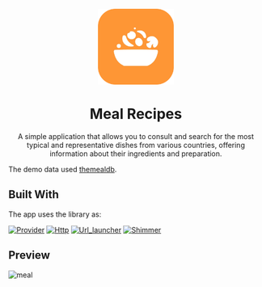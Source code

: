 
<h1 align="center">
  <br>
  <img src="previews/icon_meal_recipes_app.png" alt="Markdownify" width="150">
  <br>
  <br>
  Meal Recipes
  <br>
</h1>

<p align="center">A simple application that allows you to consult and search for the most typical and representative dishes from various countries, offering information about their ingredients and preparation.</h4>

The demo data used [themealdb](https://www.themealdb.com/api.php).

## Built With

The app  uses the library as: 

[![Provider](https://img.shields.io/badge/Provider-6.1.2-blueviolet?&logoColor=while&style=flat-square)](https://pub.dev/packages/provider)
[![Http](https://img.shields.io/badge/Http-1.2.3-brightgreen?&logoColor=while&style=flat-square)](https://pub.dev/packages/http)
[![Url_launcher](https://img.shields.io/badge/UrlLauncher-6.3.1-orange?&logoColor=while&style=flat-square)](https://pub.dev/packages/url_launcher)
[![Shimmer](https://img.shields.io/badge/Shimmer-3.0.0-blue?&logoColor=while&style=flat-square)](https://pub.dev/packages/shimmer)





## Preview

<img src="previews/demo_meal_recipes_app.gif" alt="meal" width="300">




